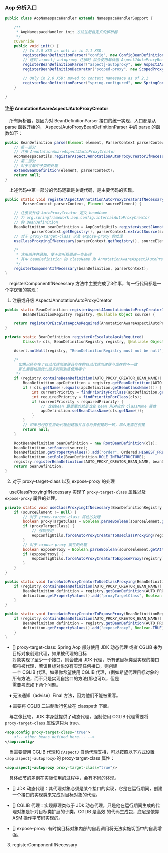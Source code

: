 ### Aop 分析入口

```java
public class AopNamespaceHandler extends NamespaceHandlerSupport {

	/**
	 * AopNamespaceHandler init 方法注册自定义的解析器
	 */
	@Override
	public void init() {
		// In 2.0 XSD as well as in 2.1 XSD.
		registerBeanDefinitionParser("config", new ConfigBeanDefinitionParser());
		// 遇到 aspectj-autoproxy 注解时 就会使用解析器 AspectJAutoProxyBeanDefinitionParser 进行解析
		registerBeanDefinitionParser("aspectj-autoproxy", new AspectJAutoProxyBeanDefinitionParser());
		registerBeanDefinitionDecorator("scoped-proxy", new ScopedProxyBeanDefinitionDecorator());

		// Only in 2.0 XSD: moved to context namespace as of 2.1
		registerBeanDefinitionParser("spring-configured", new SpringConfiguredBeanDefinitionParser());
	}

}
```

#### 注册 AnnotationAwareAspectJAutoProxyCreator
&ensp;&ensp;所有解析器，是因为对 BeanDefinitionParser 接口的统一实现，入口都是从 parse 函数开始的，
AspectJAutoProxyBeanDefinitionParser 中的 parse 的函数如下：

```java
public BeanDefinition parse(Element element, ParserContext parserContext) {
    // 第一部分
    // 注册 AnnotationAwareAspectJAutoProxyCreator
    AopNamespaceUtils.registerAspectJAnnotationAutoProxyCreatorIfNecessary(parserContext, element);
    // 第二部分
    // 对于注解中子类的处理
    extendBeanDefinition(element, parserContext);
    return null;
}
```

&ensp;&ensp;上述代码中第一部分的代码逻辑是关键代码，是主要代码的实现。

```java
public static void registerAspectJAnnotationAutoProxyCreatorIfNecessary(
        ParserContext parserContext, Element sourceElement) {

    // 注册或升级 AutoProxyCreator 定义 beanName 
    // 为 org.springframework.aop.config.internalAutoProxyCreator
    // 的 BeanDefinition
    BeanDefinition beanDefinition = AopConfigUtils.registerAspectJAnnotationAutoProxyCreatorIfNecessary(
            parserContext.getRegistry(), parserContext.extractSource(sourceElement));
    // 对于 proxy-target-class 以及 expose-proxy 的处理
    useClassProxyingIfNecessary(parserContext.getRegistry(), sourceElement);

    /*
     * 注册组件并通知，便于监听器做进一步处理
     * 其中 beanDefinition 的 className 为 AnnotationAwareAspectJAutoProxyCreator
     */
    registerComponentIfNecessary(beanDefinition, parserContext);
}
```
&ensp;&ensp;registerComponentIfNecessary 方法中主要完成了3件事，每一行代码都是一个字逻辑的实现：

1. 注册或升级 AspectJAnnotationAutoProxyCreator

```java
public static BeanDefinition registerAspectJAnnotationAutoProxyCreatorIfNecessary(
        BeanDefinitionRegistry registry, @Nullable Object source) {

    return registerOrEscalateApcAsRequired(AnnotationAwareAspectJAutoProxyCreator.class, registry, source);
}
```

```java
private static BeanDefinition registerOrEscalateApcAsRequired(
        Class<?> cls, BeanDefinitionRegistry registry, @Nullable Object source) {

    Assert.notNull(registry, "BeanDefinitionRegistry must not be null");

    /*
      如果已经存在了自动代理创建器且存在的自动代理创建器与现在的不一致
      那么需要根据优先级来判断到底使用哪个
     */
    if (registry.containsBeanDefinition(AUTO_PROXY_CREATOR_BEAN_NAME)) {
        BeanDefinition apcDefinition = registry.getBeanDefinition(AUTO_PROXY_CREATOR_BEAN_NAME);
        if (!cls.getName().equals(apcDefinition.getBeanClassName())) {
            int currentPriority = findPriorityForClass(apcDefinition.getBeanClassName());
            int requiredPriority = findPriorityForClass(cls);
            if (currentPriority < requiredPriority) {
                // 改变bean 最重要的就是改变 bean 所对应的 className 属性
                apcDefinition.setBeanClassName(cls.getName());
            }
        }
        // 如果已经存在自动代理创建器并且与将要创建的一致，那么无需在创建
        return null;
    }

    RootBeanDefinition beanDefinition = new RootBeanDefinition(cls);
    beanDefinition.setSource(source);
    beanDefinition.getPropertyValues().add("order", Ordered.HIGHEST_PRECEDENCE);
    beanDefinition.setRole(BeanDefinition.ROLE_INFRASTRUCTURE);
    registry.registerBeanDefinition(AUTO_PROXY_CREATOR_BEAN_NAME, beanDefinition);
    return beanDefinition;
}
```

2. 对于 proxy-target-class 以及 expose-proxy 的处理

&ensp;&ensp;useClassProxyingIfNecessary 实现了 `proxy-target-class` 属性以及 `expose-proxy`
属性的处理。
```java
private static void useClassProxyingIfNecessary(BeanDefinitionRegistry registry, @Nullable Element sourceElement) {
    if (sourceElement != null) {
        // 对于 proxy-target-class 属性的处理
        boolean proxyTargetClass = Boolean.parseBoolean(sourceElement.getAttribute(PROXY_TARGET_CLASS_ATTRIBUTE));
        if (proxyTargetClass) {
            // 强制使用
            AopConfigUtils.forceAutoProxyCreatorToUseClassProxying(registry);
        }
        // 对于 expose-proxy 属性的处理
        boolean exposeProxy = Boolean.parseBoolean(sourceElement.getAttribute(EXPOSE_PROXY_ATTRIBUTE));
        if (exposeProxy) {
            AopConfigUtils.forceAutoProxyCreatorToExposeProxy(registry);
        }
    }
}
```

```java
public static void forceAutoProxyCreatorToUseClassProxying(BeanDefinitionRegistry registry) {
    if (registry.containsBeanDefinition(AUTO_PROXY_CREATOR_BEAN_NAME)) {
        BeanDefinition definition = registry.getBeanDefinition(AUTO_PROXY_CREATOR_BEAN_NAME);
        definition.getPropertyValues().add("proxyTargetClass", Boolean.TRUE);
    }
}
```

```java
public static void forceAutoProxyCreatorToExposeProxy(BeanDefinitionRegistry registry) {
    if (registry.containsBeanDefinition(AUTO_PROXY_CREATOR_BEAN_NAME)) {
        BeanDefinition definition = registry.getBeanDefinition(AUTO_PROXY_CREATOR_BEAN_NAME);
        definition.getPropertyValues().add("exposeProxy", Boolean.TRUE);
    }
}
```
* [] proxy-target-class: Spring Aop 部分使用 JDK 动态代理 或者 CGLIB 来为目标对象创建代理，如果被代理的目标  
对象实现了至少一个接口，则会使用 JDK 代理，所有该目标类型实现的接口都将被代理，若该目标对象没有实现任何接口，则创建  
一个 CGLIB 代理。如果你希望使用 CGLIB 代理，(例如希望代理目标对象的所有方法，而不只是实现自接口的方法)那也可以，但是  
需要考虑如下两个问题。

&ensp;&ensp;&diams; 无法通知（advise）Final 方法，因为他们不能被重写。

&ensp;&ensp;&diams; 需要将 CGLIB 二进制发行包放在 classpath 下面。

&ensp;&ensp;与之像比较，JDK 本身就提供了动态代理，强制使用 CGLIB 代理需要将 `proxy-target-class` 属性这只为 true。
```xml
<aop:config proxy-target-class="true">
    <!-- other beans defined here... -->
</aop:config>
```

&ensp;&ensp;当需要使用 CGLIB 代理和 `@AspectJ` 自动代理支持，可以按照以下方式设置 `<aop:aspectj-autoproxy>`的
proxy-target-class 属性：
```xml
<aop:aspectj-autoproxy proxy-target-class="true"/>
```
&ensp;&ensp;具体细节的差别在实际使用的过程中，会有不同的体现。

* [] JDK 动态代理：其代理对象必须是某个接口的实现，它是在运行期间，创建一个接口的实现类来完成对目标对象的代理。

* [] CGLIB 代理：实现原理类似于 JDk 动态代理，只是他在运行期间生成的代理对象是针对目标类扩展的子类，CGLIB 是高效
的代码生成包，底层是依靠 ASM 操作字节码实现的。

* [] expose-proxy: 有时候目标对象内部的自我调用将无法实施切面中的自我增强。




3. registerComponentIfNecessary




